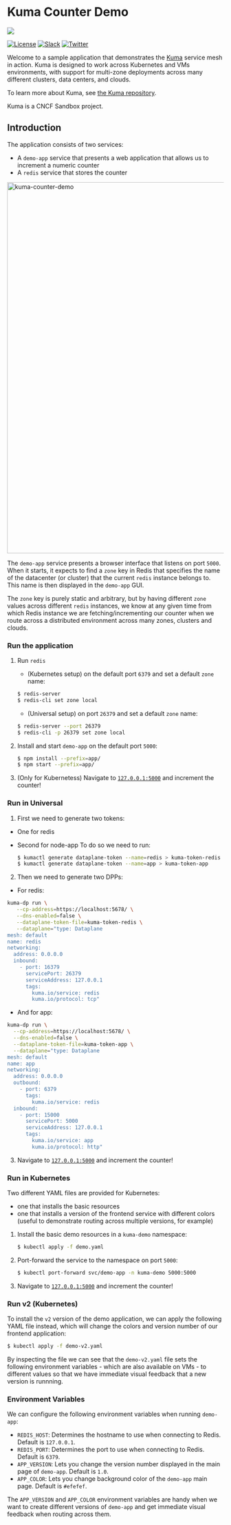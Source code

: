 # Kuma Counter Demo

[![][kuma-logo]][kuma-url]

[![License](https://img.shields.io/badge/License-Apache%202.0-blue.svg)](https://github.com/kumahq/kuma/blob/master/LICENSE)
[![Slack](https://chat.kuma.io/badge.svg)](https://chat.kuma.io/)
[![Twitter](https://img.shields.io/twitter/follow/KumaMesh.svg?style=social&label=Follow)](https://twitter.com/intent/follow?screen_name=KumaMesh)

Welcome to a sample application that demonstrates the [Kuma](https://kuma.io) service mesh in action. Kuma is designed to work across Kubernetes and VMs environments, with support for multi-zone deployments across many different clusters, data centers, and clouds.

To learn more about Kuma, see [the Kuma repository](https://github.com/kumahq/kuma).

Kuma is a CNCF Sandbox project.

## Introduction

The application consists of two services:

- A `demo-app` service that presents a web application that allows us to increment a numeric counter
- A `redis` service that stores the counter

<img width="861" alt="kuma-counter-demo" src="https://user-images.githubusercontent.com/964813/124640078-c5efce00-de41-11eb-9513-4e11b88ca64c.png">

The `demo-app` service presents a browser interface that listens on port `5000`. When it starts, it expects to find a `zone` key in Redis that specifies the name of the datacenter (or cluster) that the current `redis` instance belongs to. This name is then displayed in the `demo-app` GUI.

The `zone` key is purely static and arbitrary, but by having different `zone` values across different `redis` instances, we know at any given time from which Redis instance we are fetching/incrementing our counter when we route across a distributed environment across many zones, clusters and clouds.

### Run the application

1.  Run `redis`

    - (Kubernetes setup) on the default port `6379`  and set a default `zone` name:

    ```sh
    $ redis-server
    $ redis-cli set zone local
    ```

    - (Universal setup) on port `26379` and set a default `zone` name:

     ```sh
    $ redis-server --port 26379
    $ redis-cli -p 26379 set zone local
    ```

2.  Install and start `demo-app` on the default port `5000`:

    ```sh
    $ npm install --prefix=app/
    $ npm start --prefix=app/
    ```

3.  (Only for Kubernetess) Navigate to [`127.0.0.1:5000`](http://127.0.0.1:5000) and increment the counter!


### Run in Universal

1. First we need to generate two tokens:
 - One for redis
 - Second for node-app
To do so we need to run:

    ```sh
    $ kumactl generate dataplane-token --name=redis > kuma-token-redis
    $ kumactl generate dataplane-token --name=app > kuma-token-app
    ```

2. Then we need to generate two DPPs:
- For redis:

```sh
kuma-dp run \
   --cp-address=https://localhost:5678/ \
   --dns-enabled=false \
   --dataplane-token-file=kuma-token-redis \
   --dataplane="type: Dataplane
mesh: default
name: redis
networking:
  address: 0.0.0.0
  inbound:
    - port: 16379
      servicePort: 26379
      serviceAddress: 127.0.0.1
      tags:
        kuma.io/service: redis
        kuma.io/protocol: tcp"
```


- And for app:

```sh
kuma-dp run \
  --cp-address=https://localhost:5678/ \
  --dns-enabled=false \
  --dataplane-token-file=kuma-token-app \
  --dataplane="type: Dataplane
mesh: default
name: app
networking:
  address: 0.0.0.0
  outbound:
    - port: 6379
      tags:
        kuma.io/service: redis
  inbound:
    - port: 15000
      servicePort: 5000
      serviceAddress: 127.0.0.1
      tags:
        kuma.io/service: app
        kuma.io/protocol: http"
```

3.  Navigate to [`127.0.0.1:5000`](http://127.0.0.1:5000) and increment the counter!

### Run in Kubernetes

Two different YAML files are provided for Kubernetes:

- one that installs the basic resources
- one that installs a version of the frontend service with different colors (useful to demonstrate routing across multiple versions, for example)

1.  Install the basic demo resources in a `kuma-demo` namespace:

    ```sh
    $ kubectl apply -f demo.yaml
    ```

1.  Port-forward the service to the namespace on port `5000`:

    ```sh
    $ kubectl port-forward svc/demo-app -n kuma-demo 5000:5000
    ```

1.  Navigate to [`127.0.0.1:5000`](http://127.0.0.1:5000) and increment the counter!

### Run v2 (Kubernetes)

To install the `v2` version of the demo application, we can apply the following YAML file instead, which will change the colors and version number of our frontend application:

```sh
$ kubectl apply -f demo-v2.yaml
```

By inspecting the file we can see that the `demo-v2.yaml` file sets the following environment variables - which are also available on VMs - to different values so that we have immediate visual feedback that a new version is runnning.

### Environment Variables

We can configure the following environment variables when running `demo-app`:

* `REDIS_HOST`: Determines the hostname to use when connecting to Redis. Default is `127.0.0.1`.
* `REDIS_PORT`: Determines the port to use when connecting to Redis. Default is `6379`.
* `APP_VERSION`: Lets you change the version number displayed in the main page of `demo-app`. Default is `1.0`.
* `APP_COLOR`: Lets you change background color of the `demo-app` main page. Default is `#efefef`.

The `APP_VERSION` and `APP_COLOR` environment variables are handy when we want to create different versions of `demo-app` and get immediate visual feedback when routing across them.

[kuma-url]: https://kuma.io/
[kuma-logo]: https://kuma-public-assets.s3.amazonaws.com/kuma-logo-v2.png
